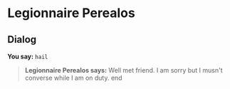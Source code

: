# Legionnaire Perealos


## Dialog

**You say:** `hail`



>**Legionnaire Perealos says:** Well met friend. I am sorry but I musn't converse while I am on duty.
end
